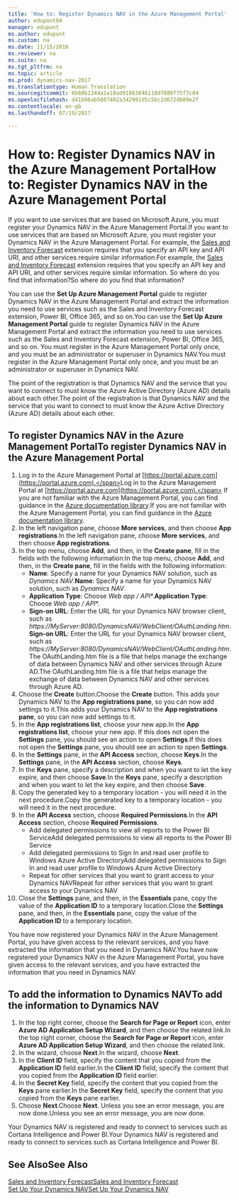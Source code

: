 ```yaml
---
title: 'How to: Register Dynamics NAV in the Azure Management Portal'
author: edupont04
manager: edupont
ms.author: edupont
ms.custom: na
ms.date: 11/15/2016
ms.reviewer: na
ms.suite: na
ms.tgt_pltfrm: na
ms.topic: article
ms.prod: dynamics-nav-2017
ms.translationtype: Human Translation
ms.sourcegitcommit: 6b60b1344a1e18ad91863046110df880f75f7c04
ms.openlocfilehash: d41b96ab5807402a342991d5c5bc2d672db09e2f
ms.contentlocale: en-gb
ms.lasthandoff: 07/19/2017

---
```

# <a name="how-to-register-dynamics-nav-in-the-azure-management-portal"></a><span data-ttu-id="b6fa2-102">How to: Register Dynamics NAV in the Azure Management Portal</span><span class="sxs-lookup"><span data-stu-id="b6fa2-102">How to: Register Dynamics NAV in the Azure Management Portal</span></span>
<span data-ttu-id="b6fa2-103">If you want to use services that are based on Microsoft Azure, you must register your Dynamics NAV in the Azure Management Portal.</span><span class="sxs-lookup"><span data-stu-id="b6fa2-103">If you want to use services that are based on Microsoft Azure, you must register your Dynamics NAV in the Azure Management Portal.</span></span> <span data-ttu-id="b6fa2-104">For example, the [Sales and Inventory Forecast](ui-extensions-sales-forecast.md) extension requires that you specify an API key and API URI, and other services require similar information.</span><span class="sxs-lookup"><span data-stu-id="b6fa2-104">For example, the [Sales and Inventory Forecast](ui-extensions-sales-forecast.md) extension requires that you specify an API key and API URI, and other services require similar information.</span></span> <span data-ttu-id="b6fa2-105">So where do you find that information?</span><span class="sxs-lookup"><span data-stu-id="b6fa2-105">So where do you find that information?</span></span>

<span data-ttu-id="b6fa2-106">You can use the **Set Up Azure Management Portal** guide to register Dynamics NAV in the Azure Management Portal and extract the information you need to use services such as the Sales and Inventory Forecast extension, Power BI, Office 365, and so on.</span><span class="sxs-lookup"><span data-stu-id="b6fa2-106">You can use the **Set Up Azure Management Portal** guide to register Dynamics NAV in the Azure Management Portal and extract the information you need to use services such as the Sales and Inventory Forecast extension, Power BI, Office 365, and so on.</span></span> <span data-ttu-id="b6fa2-107">You must register in the Azure Management Portal only once, and you must be an administrator or superuser in Dynamics NAV.</span><span class="sxs-lookup"><span data-stu-id="b6fa2-107">You must register in the Azure Management Portal only once, and you must be an administrator or superuser in Dynamics NAV.</span></span>

<span data-ttu-id="b6fa2-108">The point of the registration is that Dynamics NAV and the service that you want to connect to must know the Azure Active Directory (Azure AD) details about each other.</span><span class="sxs-lookup"><span data-stu-id="b6fa2-108">The point of the registration is that Dynamics NAV and the service that you want to connect to must know the Azure Active Directory (Azure AD) details about each other.</span></span>

## <a name="to-register-dynamics-nav-in-the-azure-management-portal"></a><span data-ttu-id="b6fa2-109">To register Dynamics NAV in the Azure Management Portal</span><span class="sxs-lookup"><span data-stu-id="b6fa2-109">To register Dynamics NAV in the Azure Management Portal</span></span>
1. <span data-ttu-id="b6fa2-110">Log in to the Azure Management Portal at [https://portal.azure.com](https://portal.azure.com).</span><span class="sxs-lookup"><span data-stu-id="b6fa2-110">Log in to the Azure Management Portal at [https://portal.azure.com](https://portal.azure.com).</span></span>
    <span data-ttu-id="b6fa2-111">If you are not familiar with the Azure Management Portal, you can find guidance in the [Azure documentation library](https://azure.microsoft.com/en-us/documentation/articles).</span><span class="sxs-lookup"><span data-stu-id="b6fa2-111">If you are not familiar with the Azure Management Portal, you can find guidance in the [Azure documentation library](https://azure.microsoft.com/en-us/documentation/articles).</span></span>
2. <span data-ttu-id="b6fa2-112">In the left navigation pane, choose **More services**, and then choose **App registrations**.</span><span class="sxs-lookup"><span data-stu-id="b6fa2-112">In the left navigation pane, choose **More services**, and then choose **App registrations**.</span></span>
3. <span data-ttu-id="b6fa2-113">In the top menu, choose **Add**, and then, in the **Create pane**, fill in the fields with the following information:</span><span class="sxs-lookup"><span data-stu-id="b6fa2-113">In the top menu, choose **Add**, and then, in the **Create pane**, fill in the fields with the following information:</span></span>
    - <span data-ttu-id="b6fa2-114">**Name**: Specify a name for your Dynamics NAV solution, such as *Dynamics NAV*.</span><span class="sxs-lookup"><span data-stu-id="b6fa2-114">**Name**: Specify a name for your Dynamics NAV solution, such as *Dynamics NAV*.</span></span>
    - <span data-ttu-id="b6fa2-115">**Application Type**: Choose **Web app* / API**.</span><span class="sxs-lookup"><span data-stu-id="b6fa2-115">**Application Type**: Choose **Web app* / API**.</span></span>
    - <span data-ttu-id="b6fa2-116">**Sign-on URL**: Enter the URL for your Dynamics NAV browser client, such as *https://MyServer:8080/DynamicsNAV/WebClient/OAuthLanding.htm*.</span><span class="sxs-lookup"><span data-stu-id="b6fa2-116">**Sign-on URL**: Enter the URL for your Dynamics NAV browser client, such as *https://MyServer:8080/DynamicsNAV/WebClient/OAuthLanding.htm*.</span></span>
        <span data-ttu-id="b6fa2-117">The OAuthLanding.htm file is a file that helps manage the exchange of data between Dynamics NAV and other services through Azure AD.</span><span class="sxs-lookup"><span data-stu-id="b6fa2-117">The OAuthLanding.htm file is a file that helps manage the exchange of data between Dynamics NAV and other services through Azure AD.</span></span>
4. <span data-ttu-id="b6fa2-118">Choose the **Create** button.</span><span class="sxs-lookup"><span data-stu-id="b6fa2-118">Choose the **Create** button.</span></span>
    <span data-ttu-id="b6fa2-119">This adds your Dynamics NAV to the **App registrations pane**, so you can now add settings to it.</span><span class="sxs-lookup"><span data-stu-id="b6fa2-119">This adds your Dynamics NAV to the **App registrations pane**, so you can now add settings to it.</span></span>
5. <span data-ttu-id="b6fa2-120">In the **App registrations list**, choose your new app.</span><span class="sxs-lookup"><span data-stu-id="b6fa2-120">In the **App registrations list**, choose your new app.</span></span> <span data-ttu-id="b6fa2-121">If this does not open the **Settings** pane, you should see an action to open **Settings**.</span><span class="sxs-lookup"><span data-stu-id="b6fa2-121">If this does not open the **Settings** pane, you should see an action to open **Settings**.</span></span>
6. <span data-ttu-id="b6fa2-122">In the **Settings** pane, in the **API Access** section, choose **Keys**.</span><span class="sxs-lookup"><span data-stu-id="b6fa2-122">In the **Settings** pane, in the **API Access** section, choose **Keys**.</span></span>
7. <span data-ttu-id="b6fa2-123">In the **Keys** pane, specify a description and when you want to let the key expire, and then choose **Save**.</span><span class="sxs-lookup"><span data-stu-id="b6fa2-123">In the **Keys** pane, specify a description and when you want to let the key expire, and then choose **Save**.</span></span>
8. <span data-ttu-id="b6fa2-124">Copy the generated key to a temporary location - you will need it in the next procedure.</span><span class="sxs-lookup"><span data-stu-id="b6fa2-124">Copy the generated key to a temporary location - you will need it in the next procedure.</span></span>
9. <span data-ttu-id="b6fa2-125">In the **API Access** section, choose **Required Permissions**.</span><span class="sxs-lookup"><span data-stu-id="b6fa2-125">In the **API Access** section, choose **Required Permissions**.</span></span>
    - <span data-ttu-id="b6fa2-126">Add delegated permissions to view all reports to the Power BI Service</span><span class="sxs-lookup"><span data-stu-id="b6fa2-126">Add delegated permissions to view all reports to the Power BI Service</span></span>
    - <span data-ttu-id="b6fa2-127">Add delegated permissions to Sign In and read user profile to Windows Azure Active Directory</span><span class="sxs-lookup"><span data-stu-id="b6fa2-127">Add delegated permissions to Sign In and read user profile to Windows Azure Active Directory</span></span>
    - <span data-ttu-id="b6fa2-128">Repeat for other services that you want to grant access to your Dynamics NAV</span><span class="sxs-lookup"><span data-stu-id="b6fa2-128">Repeat for other services that you want to grant access to your Dynamics NAV</span></span>
10. <span data-ttu-id="b6fa2-129">Close the **Settings** pane, and then, in the **Essentials** pane, copy the value of the **Application ID** to a temporary location.</span><span class="sxs-lookup"><span data-stu-id="b6fa2-129">Close the **Settings** pane, and then, in the **Essentials** pane, copy the value of the **Application ID** to a temporary location.</span></span>

<span data-ttu-id="b6fa2-130">You have now registered your Dynamics NAV in the Azure Management Portal, you have given access to the relevant services, and you have extracted the information that you need in Dynamics NAV.</span><span class="sxs-lookup"><span data-stu-id="b6fa2-130">You have now registered your Dynamics NAV in the Azure Management Portal, you have given access to the relevant services, and you have extracted the information that you need in Dynamics NAV.</span></span>  

## <a name="to-add-the-information-to-dynamics-nav"></a><span data-ttu-id="b6fa2-131">To add the information to Dynamics NAV</span><span class="sxs-lookup"><span data-stu-id="b6fa2-131">To add the information to Dynamics NAV</span></span>
1. <span data-ttu-id="b6fa2-132">In the top right corner, choose the **Search for Page or Report** icon, enter **Azure AD Application Setup Wizard**, and then choose the related link.</span><span class="sxs-lookup"><span data-stu-id="b6fa2-132">In the top right corner, choose the **Search for Page or Report** icon, enter **Azure AD Application Setup Wizard**, and then choose the related link.</span></span>
2. <span data-ttu-id="b6fa2-133">In the wizard, choose **Next**.</span><span class="sxs-lookup"><span data-stu-id="b6fa2-133">In the wizard, choose **Next**.</span></span>
3. <span data-ttu-id="b6fa2-134">In the **Client ID** field, specify the content that you copied from the **Application ID** field earlier.</span><span class="sxs-lookup"><span data-stu-id="b6fa2-134">In the **Client ID** field, specify the content that you copied from the **Application ID** field earlier.</span></span>
4. <span data-ttu-id="b6fa2-135">In the **Secret Key** field, specify the content that you copied from the **Keys** pane earlier.</span><span class="sxs-lookup"><span data-stu-id="b6fa2-135">In the **Secret Key** field, specify the content that you copied from the **Keys** pane earlier.</span></span>
5. <span data-ttu-id="b6fa2-136">Choose **Next**.</span><span class="sxs-lookup"><span data-stu-id="b6fa2-136">Choose **Next**.</span></span> <span data-ttu-id="b6fa2-137">Unless you see an error message, you are now done.</span><span class="sxs-lookup"><span data-stu-id="b6fa2-137">Unless you see an error message, you are now done.</span></span>

<span data-ttu-id="b6fa2-138">Your Dynamics NAV is registered and ready to connect to services such as Cortana Intelligence and Power BI.</span><span class="sxs-lookup"><span data-stu-id="b6fa2-138">Your Dynamics NAV is registered and ready to connect to services such as Cortana Intelligence and Power BI.</span></span>

## <a name="see-also"></a><span data-ttu-id="b6fa2-139">See Also</span><span class="sxs-lookup"><span data-stu-id="b6fa2-139">See Also</span></span>
[<span data-ttu-id="b6fa2-140">Sales and Inventory Forecast</span><span class="sxs-lookup"><span data-stu-id="b6fa2-140">Sales and Inventory Forecast</span></span>](ui-extensions-sales-forecast.md)  
[<span data-ttu-id="b6fa2-141">Set Up Your Dynamics NAV</span><span class="sxs-lookup"><span data-stu-id="b6fa2-141">Set Up Your Dynamics NAV</span></span>](setup.md)  

